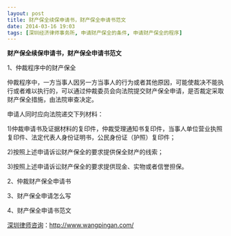 ```yaml
---
layout: post
title: 财产保全续保申请书，财产保全申请书范文
date: 2014-03-16 19:03
tags: [深圳经济律师事务所, 申请财产保全的条件, 申请财产保全的程序]
---
```

<strong>财产保全续保申请书，财产保全申请书范文</strong>

1、仲裁程序中的财产保全

仲裁程序中，一方当事人因另一方当事人的行为或者其他原因，可能使裁决不能执行或者难以执行的，可以通过仲裁委员会向法院提交财产保全申请，是否裁定采取财产保全措施，由法院审查决定。

申请人同时应向法院递交下列材料：

1)仲裁申请书及证据材料的复印件，仲裁受理通知书复印件，当事人单位营业执照复印件、法定代表人身份证明书，公民身份证（护照）复印件；

2)按照上述申请诉讼财产保全的要求提供保全财产的线索；

3)按照上述申请诉讼财产保全的要求提供现金、实物或者信誉担保。

2、仲裁财产保全申请书

3、财产保全申请怎么写

4、财产保全申请书范文

<a href="http://www.wangpingan.com/">深圳律师咨询</a>：<a href="http://www.wangpingan.com/">http://www.wangpingan.com/</a>

